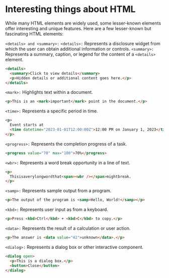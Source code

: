# Interesting things about HTML

While many HTML elements are widely used, some lesser-known elements offer interesting and unique features. Here are a few lesser-known but fascinating HTML elements:

`<details> and <summary>:`
`<details>:` Represents a disclosure widget from which the user can obtain additional information or controls.
`<summary>:` Represents a summary, caption, or legend for the content of a `<details>` element.

```html
<details>
  <summary>Click to view details</summary>
  <p>Hidden details or additional content goes here.</p>
</details>
```

`<mark>:`
Highlights text within a document.

```html
<p>This is an <mark>important</mark> point in the document.</p>
```

`<time>:`
Represents a specific period in time.

```html
<p>
  Event starts at
  <time datetime="2023-01-01T12:00:00Z">12:00 PM on January 1, 2023</time>.
</p>
```

`<progress>:`
Represents the completion progress of a task.

```html
<progress value="70" max="100">70%</progress>
```

`<wbr>:`
Represents a word break opportunity in a line of text.

```html
<p>
  Thisisaverylongwordthat<span><wbr /></span>mightbreak.
</p>
```

`<samp>:`
Represents sample output from a program.

```html
<p>The output of the program is <samp>Hello, World!</samp></p>
```

`<kbd>:`
Represents user input as from a keyboard.

```html
<p>Press <kbd>Ctrl</kbd> + <kbd>C</kbd> to copy.</p>
```

`<data>:`
Represents the result of a calculation or user action.

```html
<p>The answer is <data value="42">unknown</data>.</p>
```

`<dialog>:`
Represents a dialog box or other interactive component.

```html
<dialog open>
  <p>This is a dialog box.</p>
  <button>Close</button>
</dialog>
```
